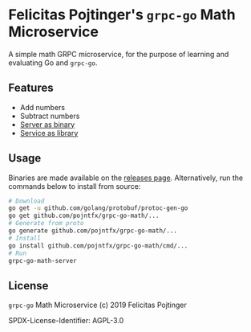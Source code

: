 # Felicitas Pojtinger's `grpc-go` Math Microservice

A simple math GRPC microservice, for the purpose of learning and evaluating Go and `grpc-go`.

## Features

- Add numbers
- Subtract numbers
- [Server as binary](./cmd/grpc-go-math-server/main.go)
- [Service as library](./lib/svc/svc.go)

## Usage

Binaries are made available on the [releases page](https://github.com/pojntfx/grpc-go-math/releases/latest). Alternatively, run the commands below to install from source:

```bash
# Download
go get -u github.com/golang/protobuf/protoc-gen-go
go get github.com/pojntfx/grpc-go-math/...
# Generate from proto
go generate github.com/pojntfx/grpc-go-math/...
# Install
go install github.com/pojntfx/grpc-go-math/cmd/...
# Run
grpc-go-math-server
```

## License

`grpc-go` Math Microservice (c) 2019 Felicitas Pojtinger

SPDX-License-Identifier: AGPL-3.0
